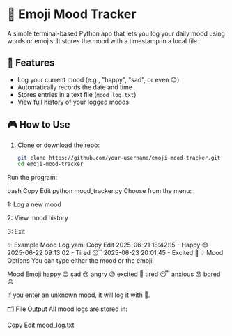 # 🧠 Emoji Mood Tracker

A simple terminal-based Python app that lets you log your daily mood using words or emojis. It stores the mood with a timestamp in a local file.

## 🚀 Features

- Log your current mood (e.g., "happy", "sad", or even 😊)
- Automatically records the date and time
- Stores entries in a text file (`mood_log.txt`)
- View full history of your logged moods

## 🎮 How to Use

1. Clone or download the repo:
   ```bash
   git clone https://github.com/your-username/emoji-mood-tracker.git
   cd emoji-mood-tracker
Run the program:

bash
Copy
Edit
python mood_tracker.py
Choose from the menu:

1: Log a new mood

2: View mood history

3: Exit

✨ Example Mood Log
yaml
Copy
Edit
2025-06-21 18:42:15 - Happy 😊
2025-06-22 09:13:02 - Tired 😴
2025-06-23 20:01:45 - Excited 🤩
💡 Mood Options
You can type either the mood or the emoji:

Mood	Emoji
happy	😊
sad	😢
angry	😡
excited	🤩
tired	😴
anxious	😰
bored	😐

If you enter an unknown mood, it will log it with 🤔.

🗂 File Output
All mood logs are stored in:

Copy
Edit
mood_log.txt
